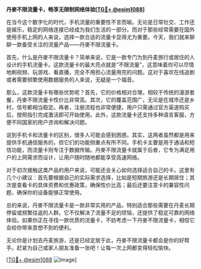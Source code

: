 **丹麥不限流量卡，畅享无限制网络体验[[TG💪+ @esim1088](https://t.me/s/esim1088)]**

在当今这个数字化的时代，手机流量的重要性不言而喻。无论是日常社交、工作还是娱乐，稳定的网络连接已经成为我们生活的一部分。而对于那些经常需要在国外使用手机上网的人来说，选择一款合适的流量卡显得尤为重要。今天，我们就来聊聊一款备受关注的流量产品——丹麥不限流量卡。

首先，什么是丹麥不限流量卡？简单来说，它是一款专门为到丹麦旅行或居住的人设计的手机流量卡。这款流量卡的最大亮点就是“不限流量”，这意味着你可以尽情地刷视频、玩游戏、看直播，完全不用担心流量用完的问题。这对于喜欢在线追剧或者需要频繁使用数据服务的人来说，无疑是一个福音。

那么，这款流量卡有哪些优势呢？首先，它的价格相对合理，相较于传统的漫游套餐，丹麥不限流量卡性价比非常高。其次，它的覆盖范围广，无论是在城市还是乡村，信号都相当稳定。再者，注册流程也非常便捷，用户只需通过官方渠道购买后，按照指引完成激活即可开始使用。此外，这款流量卡还支持多种语言客服，方便不同国家的用户咨询和解决问题。

说到手机卡和流量卡的区别，很多人可能会感到困惑。其实，这两者虽然都是用来提供手机通信服务的，但它们的功能侧重点有所不同。手机卡主要是用于通话和短信功能，而流量卡则专注于数据传输。丹麥不限流量卡就属于后者，它专为满足用户的上网需求而设计，让用户随时随地都能享受高速网络。

对于初次接触这类产品的用户来说，可能还会关心如何选择适合自己的卡。这里有几个小建议：首先要根据自己的实际需求选择，比如是短期旅游还是长期居住；其次是查看卡的具体资费和优惠政策，确保性价比高；最后还要注意卡的兼容性问题，确保你的设备能够正常使用。

总的来说，丹麥不限流量卡是一款非常实用的产品，特别适合那些需要在丹麦长期停留或频繁往返的人群。它不仅解决了流量不足的烦恼，还提供了稳定可靠的网络体验。如果你正在寻找一款优质的流量卡，不妨考虑一下丹麥不限流量卡，相信它会给你带来意想不到的便利。

无论你是计划去丹麦旅游，还是已经定居于此，丹麥不限流量卡都会是你的好帮手。赶紧为自己或家人朋友准备一张吧！让每一次上网都变得轻松愉快。

[[TG💪+ @esim1088](https://t.me/s/esim1088) ![Image](https://i.postimg.cc/4NQfJmqS/Snipaste-2025-05-13-00-14-12.png)]